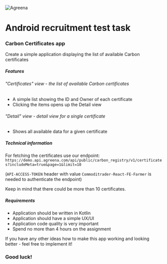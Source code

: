 ![Agreena](https://agreena.com/wp-content/uploads/2021/06/agreena-logo.svg)

# Android recruitment test task

### Carbon Certificates app
Create a simple application displaying the list of available Carbon certificates

##### Features
###### "Certificates" view - the list of available Carbon certificates 
- A simple list showing the ID and Owner of each certificate
- Clicking the items opens up the Detail view

###### "Detail" view - detail view for a single certificate
- Shows all available data for a given certificate

##### Technical information
For fetching the certificates use our endpoint:
`https://demo.api.agreena.com/api/public/carbon_registry/v1/certificates?includeMeta=true&page=1&limit=10`

(`API-ACCESS-TOKEN` header with value `Commoditrader-React-FE-Farmer` is needed to authenticate the endpoint)

Keep in mind that there could be more than 10 certificates.


##### Requirements
- Application should be written in Kotlin
- Application should have a simple UX/UI
- Application code quality is very important
- Spend no more than 4 hours on the assignment

If you have any other ideas how to make this app working and looking better - feel free to implement it!

### Good luck!
